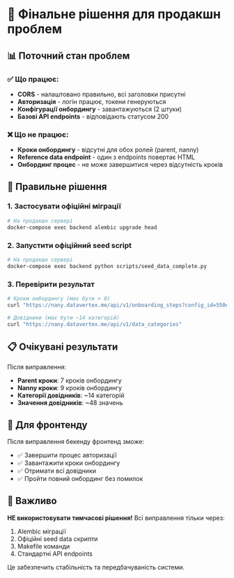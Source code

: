 # 🎯 Фінальне рішення для продакшн проблем

## 📊 Поточний стан проблем

### ✅ Що працює:
- **CORS** - налаштовано правильно, всі заголовки присутні
- **Авторизація** - логін працює, токени генеруються
- **Конфігурації онбордингу** - завантажуються (2 штуки)
- **Базові API endpoints** - відповідають статусом 200

### ❌ Що не працює:
- **Кроки онбордингу** - відсутні для обох ролей (parent, nanny)
- **Reference data endpoint** - один з endpoints повертає HTML
- **Онбординг процес** - не може завершитися через відсутність кроків

## 🔧 Правильне рішення

### 1. Застосувати офіційні міграції
```bash
# На продакшн сервері
docker-compose exec backend alembic upgrade head
```

### 2. Запустити офіційний seed script
```bash
# На продакшн сервері  
docker-compose exec backend python scripts/seed_data_complete.py
```

### 3. Перевірити результат
```bash
# Кроки онбордингу (має бути > 0)
curl "https://nany.datavertex.me/api/v1/onboarding_steps?config_id=550e8400-e29b-41d4-a716-446655440001"

# Довідники (має бути ~14 категорій)
curl "https://nany.datavertex.me/api/v1/data_categories"
```

## 📋 Очікувані результати

Після виправлення:
- **Parent кроки**: 7 кроків онбордингу
- **Nanny кроки**: 9 кроків онбордингу
- **Категорії довідників**: ~14 категорій
- **Значення довідників**: ~48 значень

## 🎯 Для фронтенду

Після виправлення бекенду фронтенд зможе:
- ✅ Завершити процес авторизації
- ✅ Завантажити кроки онбордингу
- ✅ Отримати всі довідники
- ✅ Пройти повний онбординг без помилок

## 🚨 Важливо

**НЕ використовувати тимчасові рішення!** Всі виправлення тільки через:
1. Alembic міграції
2. Офіційні seed data скрипти  
3. Makefile команди
4. Стандартні API endpoints

Це забезпечить стабільність та передбачуваність системи.